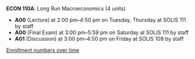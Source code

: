 **ECON 110A**: Long Run Macroeconomics (4 units)

- **A00** (Lecture) at 2:00 pm–4:50 pm on Tuesday, Thursday at SOLIS 111 by staff
- **A00** (Final Exam) at 3:00 pm–5:59 pm on Saturday at SOLIS 111 by staff
- **A01** (Discussion) at 3:00 pm–4:50 pm on Friday at SOLIS 109 by staff

[Enrollment numbers over time](./ECON110A.tsv)
